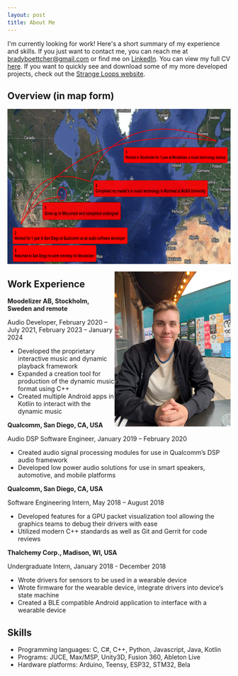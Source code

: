 ```yaml
---
layout: post
title: About Me
---
```


I'm currently looking for work! Here's a short summary of my experience and skills. If you just want to contact me, you can reach me at [bradyboettcher@gmail.com](mailto:bradyboettcher@gmail.com) or find me on [LinkedIn](https://www.linkedin.com/in/brady-boettcher-2166b090/). You can view my full CV [here](/assets/Brady-Boettcher-Resume.pdf). If you want to quickly see and download some of my more developed projects, check out the [Strange Loops website](https://strangeloopsaudio.github.io/).

## Overview (in map form)

<img
  height="350"
  padding="50px"
  src="/images/myMap.png" />

<img
  align="right"
  height="350"
  padding="50px"
  src="/images/meNew.jpeg" />

## Work Experience

**Moodelizer AB, Stockholm, Sweden and remote**

Audio Developer, February 2020 – July 2021, February 2023 – January 2024
- Developed the proprietary interactive music and dynamic playback framework
- Expanded a creation tool for production of the dynamic music format using C++
- Created multiple Android apps in Kotlin to interact with the dynamic music

**Qualcomm, San Diego, CA, USA**

Audio DSP Software Engineer, January 2019 – February 2020
- Created audio signal processing modules for use in Qualcomm’s DSP audio framework
- Developed low power audio solutions for use in smart speakers, automotive, and mobile platforms

**Qualcomm, San Diego, CA, USA**

Software Engineering Intern, May 2018 – August 2018
- Developed features for a GPU packet visualization tool allowing the graphics teams to debug their drivers with ease
- Utilized modern C++ standards as well as Git and Gerrit for code reviews

**Thalchemy Corp., Madison, WI, USA**

Undergraduate Intern, January 2018 - December 2018
- Wrote drivers for sensors to be used in a wearable device
- Wrote firmware for the wearable device, integrate drivers into device’s state machine
- Created a BLE compatible Android application to interface with a wearable device

## Skills

- Programming languages: C, C#, C++, Python, Javascript, Java, Kotlin
- Programs: JUCE, Max/MSP, Unity3D, Fusion 360, Ableton Live
- Hardware platforms: Arduino, Teensy, ESP32, STM32, Bela